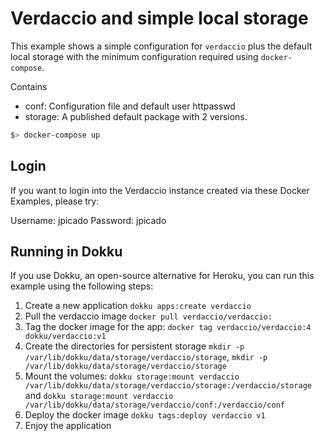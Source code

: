 # Verdaccio and simple local storage

This example shows a simple configuration for `verdaccio` plus the default local storage with the minimum configuration required using `docker-compose`.

Contains

- conf: Configuration file and default user httpasswd
- storage: A published default package with 2 versions.

```bash
$> docker-compose up
```

## Login

If you want to login into the Verdaccio instance created via these Docker Examples, please try:

Username: jpicado
Password: jpicado

## Running in Dokku

If you use Dokku, an open-source alternative for Heroku, you can run this example using the following steps:

1. Create a new application `dokku apps:create verdaccio`
2. Pull the verdaccio image `docker pull verdaccio/verdaccio:`
3. Tag the docker image for the app: `docker tag verdaccio/verdaccio:4 dokku/verdaccio:v1`
4. Create the directories for persistent storage `mkdir -p /var/lib/dokku/data/storage/verdaccio/storage`, `mkdir -p /var/lib/dokku/data/storage/verdaccio/storage`
5. Mount the volumes: `dokku storage:mount verdaccio /var/lib/dokku/data/storage/verdaccio/storage:/verdaccio/storage` and `dokku storage:mount verdaccio /var/lib/dokku/data/storage/verdaccio/conf:/verdaccio/conf`
6. Deploy the docker image `dokku tags:deploy verdaccio v1`
7. Enjoy the application
